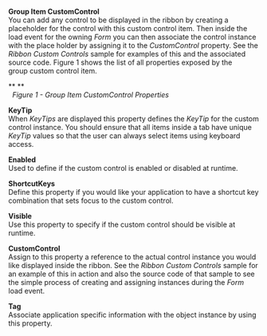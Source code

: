 **Group Item CustomControl**  
You can add any control to be displayed in the ribbon by creating a placeholder
for the control with this custom control item. Then inside the load event for
the owning *Form* you can then associate the control instance with the place
holder by assigning it to the *CustomControl* property. See the *Ribbon Custom
Controls* sample for examples of this and the associated source code. Figure 1
shows the list of all properties exposed by the group custom control item.

** **  
  *Figure 1 - Group Item CustomControl Properties*  
  
**KeyTip**  
When *KeyTips* are displayed this property defines the *KeyTip* for the custom
control instance. You should ensure that all items inside a tab have unique
*KeyTip* values so that the user can always select items using keyboard access.

**Enabled**  
Used to define if the custom control is enabled or disabled at runtime.

**ShortcutKeys**  
Define this property if you would like your application to have a shortcut key
combination that sets focus to the custom control.

**Visible**  
Use this property to specify if the custom control should be visible at
runtime. 

**CustomControl**  
Assign to this property a reference to the actual control instance you would
like displayed inside the ribbon. See the *Ribbon Custom Controls* sample for an
example of this in action and also the source code of that sample to see the
simple process of creating and assigning instances during the *Form* load event.

**Tag**  
Associate application specific information with the object instance by using
this property.
